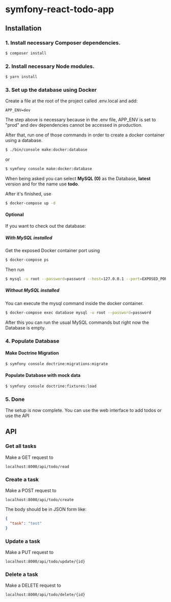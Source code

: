 # symfony-react-todo-app

## Installation

### 1. Install necessary Composer dependencies.

```sh
$ composer install
```

### 2. Install necessary Node modules.

```sh
$ yarn install
```

### 3. Set up the database using Docker

Create a file at the root of the project called .env.local and add:
```
APP_ENV=dev
```

The step above is necessary because in the .env file, APP_ENV is set to "prod" and dev dependencies cannot be accessed in production.

After that, run one of those commands in order to create a docker container using a database.

```sh
$ ./bin/console make:docker:database
```

or

```sh
$ symfony console make:docker:database
```

When being asked you can select **MySQL (0)** as the Database, **latest** version and for the name use **todo**.

After it's finished, use

```sh
$ docker-compose up -d
```

#### Optional

If you want to check out the database:

##### With MySQL installed

Get the exposed Docker container port using

```sh
$ docker-compose ps
```

Then run

```sh
$ mysql -u root --password=password --host=127.0.0.1 --port=EXPOSED_PORT
```

##### Without MySQL installed

You can execute the mysql command inside the docker container.

```sh
$ docker-compose exec database mysql -u root --password=password
```

After this you can run the usual MySQL commands but right now the Database is empty.

### 4. Populate Database

#### Make Doctrine Migration

```sh
$ symfony console doctrine:migrations:migrate
```

#### Populate Database with mock data

```sh
$ symfony console doctrine:fixtures:load
```

### 5. Done

The setup is now complete. You can use the web interface to add todos or use the API

## API

### Get all tasks

Make a GET request to

```
localhost:8000/api/todo/read
```

### Create a task

Make a POST request to

```
localhost:8000/api/todo/create
```

The body should be in JSON form like:

```json
{
  "task": "test"
}
```

### Update a task

Make a PUT request to

```
localhost:8000/api/todo/update/{id}
```

### Delete a task

Make a DELETE request to

```
localhost:8000/api/todo/delete/{id}
```
